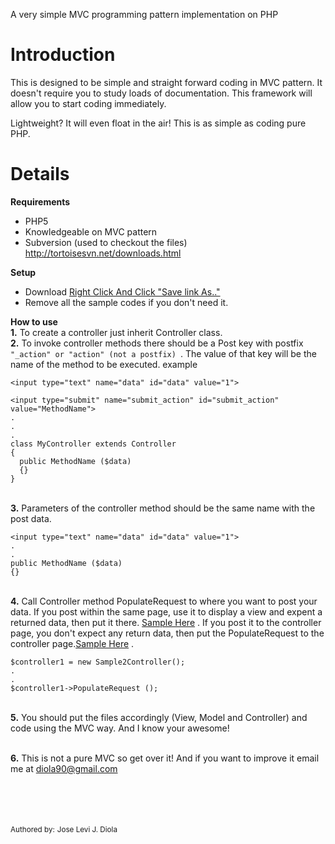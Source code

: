 A very simple MVC programming pattern implementation on PHP

# Introduction #

This is designed to be simple and straight forward coding in MVC pattern. It doesn't require you to study loads of documentation. This framework will allow you to start coding immediately.

Lightweight? It will even float in the air! This is as simple as coding pure PHP.

# Details #

**Requirements**
  * PHP5
  * Knowledgeable on MVC pattern
  * Subversion (used to checkout the files) http://tortoisesvn.net/downloads.html


**Setup**
  * Download <a href='https://code.google.com/p/php-simplemvc/source/browse/trunk/php-simplemvc.1.0.1.rar'>Right Click And Click "Save link As.."  </a>
  * Remove all the sample codes if you don't need it.

**How to use**
<br />**1.** To create a controller just inherit Controller class.
<br />**2.** To invoke controller methods there should be a Post key with postfix `"_action" or "action" (not a postfix) `. The value of that key will be the name of the method to be executed.
example
```
<input type="text" name="data" id="data" value="1">

<input type="submit" name="submit_action" id="submit_action" value="MethodName">
.
.
.
class MyController extends Controller
{
  public MethodName ($data)
  {}
}

```
<br />**3.** Parameters of the controller method should be the same name with the post data.
```
<input type="text" name="data" id="data" value="1">
.
.
public MethodName ($data)
{}
```
<br />**4.** Call Controller method PopulateRequest to where you want to post your data. If you post within the same page, use it to display a view and expent a returned data, then put it there. <a href='https://code.google.com/p/php-simplemvc/source/browse/trunk/View/Sample2.php'>Sample Here</a> . If you post it to the controller page, you don't expect any return data, then put the PopulateRequest to the controller page.<a href='https://code.google.com/p/php-simplemvc/source/browse/trunk/View/Sample1.php'>Sample Here</a> .

```
$controller1 = new Sample2Controller();
.
.
$controller1->PopulateRequest ();
```

<br />**5.** You should put the files accordingly (View, Model and Controller) and code using the MVC way. And I know your awesome!

<br />**6.** This is not a pure MVC so get over it! And if you want to improve it email me at diola90@gmail.com


<br />
<br />
<br />
<br />
<sup>Authored by:</sup>
<sup>Jose Levi J. Diola</sup>